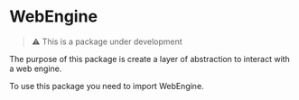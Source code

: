 #  WebEngine

> ⚠️ This is a package under development

The purpose of this package is create a layer of abstraction to interact with a web engine.

To use this package you need to import WebEngine.

